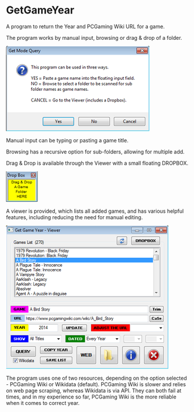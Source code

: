 # GetGameYear
A program to return the Year and PCGaming Wiki URL for a game.

The program works by manual input, browsing or drag & drop of a folder.

![](https://github.com/Twombs/GetGameYear/blob/main/Screenshots/GetGameYear_mode.png?raw=true)

Manual input can be typing or pasting a game title.

Browsing has a recursive option for sub-folders, allowing for multiple add.

Drag & Drop is available through the Viewer with a small floating DROPBOX.

![](https://github.com/Twombs/GetGameYear/blob/main/Screenshots/GetGameYear_dropbox.png?raw=true)

A viewer is provided, which lists all added games, and has various helpful features, including reducing the need for manual editing.

![](https://github.com/Twombs/GetGameYear/blob/main/Screenshots/GetGameYear_1-6.png?raw=true)

The program uses one of two resources, depending on the option selected - PCGaming Wiki or Wikidata (default). PCGaming Wiki is slower and relies on web page scraping, whereas Wikidata is via API. They can both fail at times, and in my experience so far, PCGaming Wiki is the more reliable when it comes to correct year.
